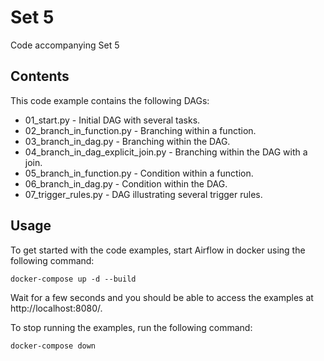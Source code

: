 # Set 5

Code accompanying Set 5

## Contents

This code example contains the following DAGs:

- 01_start.py - Initial DAG with several tasks.
- 02_branch_in_function.py - Branching within a function.
- 03_branch_in_dag.py - Branching within the DAG.
- 04_branch_in_dag_explicit_join.py - Branching within the DAG with a join.
- 05_branch_in_function.py - Condition within a function.
- 06_branch_in_dag.py - Condition within the DAG.
- 07_trigger_rules.py - DAG illustrating several trigger rules.

## Usage

To get started with the code examples, start Airflow in docker using the following command:

    docker-compose up -d --build

Wait for a few seconds and you should be able to access the examples at http://localhost:8080/.

To stop running the examples, run the following command:

    docker-compose down
